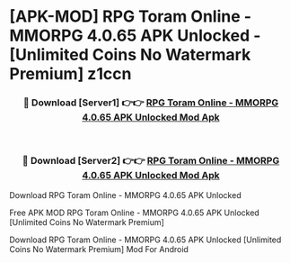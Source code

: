 # [APK-MOD] RPG Toram Online - MMORPG 4.0.65 APK Unlocked - [Unlimited Coins No Watermark Premium] z1ccn



<div align="center">
<h3>🔴 Download [Server1] 👉👉 <a href="https://momento.my/?title=RPG_Toram_Online_-_MMORPG_4.0.65_APK_Unlocked">RPG Toram Online - MMORPG 4.0.65 APK Unlocked Mod Apk</a></h3><br>

<h3>🔴 Download [Server2] 👉👉 <a href="https://momento.my/?title=RPG_Toram_Online_-_MMORPG_4.0.65_APK_Unlocked">RPG Toram Online - MMORPG 4.0.65 APK Unlocked Mod Apk</a></h3>
</div>



Download RPG Toram Online - MMORPG 4.0.65 APK Unlocked 

Free APK MOD RPG Toram Online - MMORPG 4.0.65 APK Unlocked [Unlimited Coins No Watermark Premium]

Download RPG Toram Online - MMORPG 4.0.65 APK Unlocked [Unlimited Coins No Watermark Premium] Mod For Android
